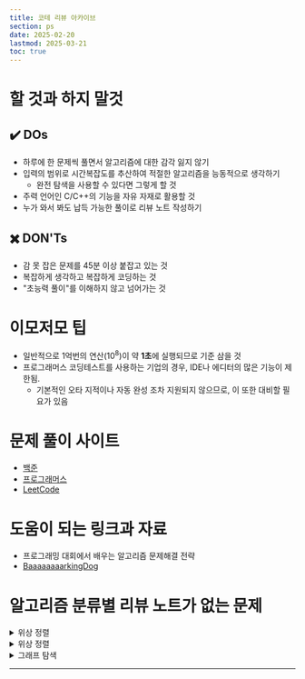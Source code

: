 ```yaml
---
title: 코테 리뷰 아카이브
section: ps
date: 2025-02-20
lastmod: 2025-03-21
toc: true
---
```


# 할 것과 하지 말것

## ✔️ DOs

* 하루에 한 문제씩 풀면서 알고리즘에 대한 감각 잃지 않기
* 입력의 범위로 시간복잡도를 추산하여 적절한 알고리즘을 능동적으로 생각하기
  * 완전 탐색을 사용할 수 있다면 그렇게 할 것
* 주력 언어인 C/C++의 기능을 자유 자재로 활용할 것
* 누가 와서 봐도 납득 가능한 풀이로 리뷰 노트 작성하기

## ✖️ DON'Ts

* 감 못 잡은 문제를 45분 이상 붙잡고 있는 것
* 복잡하게 생각하고 복잡하게 코딩하는 것
* "초능력 풀이"를 이해하지 않고 넘어가는 것

# 이모저모 팁

* 일반적으로 1억번의 연산($10^8$)이 약 **1초**에 실행되므로 기준 삼을 것
* 프로그래머스 코딩테스트를 사용하는 기업의 경우, IDE나 에디터의 많은 기능이 제한됨.
  * 기본적인 오타 지적이나 자동 완성 조차 지원되지 않으므로, 이 또한 대비할 필요가 있음

# 문제 풀이 사이트

* [백준](https://www.acmicpc.net/)
* [프로그래머스](https://school.programmers.co.kr/learn/challenges?order=recent&levels=1&languages=c%2Ccpp&partIds=33882)
* [LeetCode](https://leetcode.com/)

# 도움이 되는 링크과 자료

* 프로그래밍 대회에서 배우는 알고리즘 문제해결 전략
* [BaaaaaaaarkingDog](https://blog.encrypted.gg/category/%EA%B0%95%EC%A2%8C/%EC%8B%A4%EC%A0%84%20%EC%95%8C%EA%B3%A0%EB%A6%AC%EC%A6%98)


# 알고리즘 분류별 리뷰 노트가 없는 문제

<details> 
<summary>위상 정렬</summary>

* [[백준] 2252 줄 세우기](https://www.acmicpc.net/problem/2252)<sup>{25-03-15}</sup>
* [[백준] 1766 문제집](https://www.acmicpc.net/problem/1766)<sup>{25-03-15}</sup>
  * [ ] 우선 순위 큐 정의법 한번 정리
</details>
<details>
<summary>위상 정렬</summary>
* [ ] [[백준] 9664 G4 N-Queen](https://www.acmicpc.net/problem/9663)
* [[백준] 15649 S3 N과 M(1)](https://www.acmicpc.net/problem/15649)
* [[백준] 15650 S3 N과 M(2)](https://www.acmicpc.net/problem/15650)
* [[백준] 15651 S3 N과 M(3)](https://www.acmicpc.net/step/34)
* [[백준] 15652 S3 N과 M(4)](https://www.acmicpc.net/problem/15652)
* [[백준] 14888 S1 연산자 끼워넣기](https://www.acmicpc.net/problem/14888)
</details>

<details>
<summary>그래프 탐색</summary>
* [[백준] 10451 S3 순열 사이클](https://www.acmicpc.net/problem/10451)
  * 사이클 탐색 (이지만 사실 그냥 그래프 덩어리 세기)
* [[백준] 10026 G5 적록색약](https://www.notion.so/192bab1deb2e805789acdeebbf63d242?p=1bcbab1deb2e80fdbbcfc532bd276ba5&pm=s)
  * "인접"을 재정의하여 그래프 덩어리 세기
</details>

---